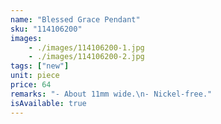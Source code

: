 ```yaml
---
name: "Blessed Grace Pendant"
sku: "114106200"
images:
    - ./images/114106200-1.jpg
    - ./images/114106200-2.jpg
tags: ["new"]
unit: piece
price: 64
remarks: "- About 11mm wide.\n- Nickel-free."
isAvailable: true
---
```

